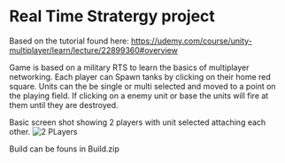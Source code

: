 # Real Time Stratergy project
Based on the tutorial found here: https://udemy.com/course/unity-multiplayer/learn/lecture/22899360#overview

Game is based on a military RTS to learn the basics of multiplayer networking.
Each player can Spawn tanks by clicking on their home red square.
Units can the be single or multi selected and moved to a point on the playing field.
If clicking on a enemy unit or base the units will fire at them until they are destroyed.

Basic screen shot showing 2 players with unit selected attaching each other.
![2 PLayers](https://i.imgur.com/iahTXRt.png)

Build can be founs in Build.zip
